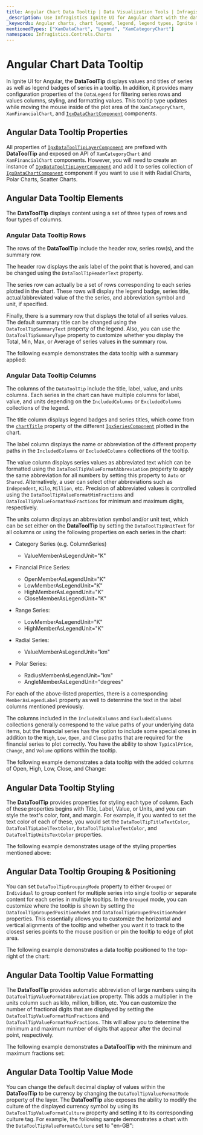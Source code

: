 ```yaml
---
title: Angular Chart Data Tooltip | Data Visualization Tools | Infragistics
_description: Use Infragistics Ignite UI for Angular chart with the data tooltip layer!
_keywords: Angular charts, chart legend, legend, legend types, Ignite UI for Angular, Infragistics
mentionedTypes: ["XamDataChart", "Legend", "XamCategoryChart"]
namespace: Infragistics.Controls.Charts
---
```


# Angular Chart Data Tooltip

In Ignite UI for Angular, the **DataToolTip** displays values and titles of series as well as legend badges of series in a tooltip. In addition, it provides many configuration properties of the `DataLegend` for filtering series rows and values columns, styling, and formatting values. This tooltip type updates while moving the mouse inside of the plot area of the `XamCategoryChart`, `XamFinancialChart`, and [`IgxDataChartComponent`]({environment:dvApiBaseUrl}/products/ignite-ui-angular/api/docs/typescript/latest/classes/igxdatachartcomponent.html) components.

## Angular Data Tooltip Properties

All properties of [`IgxDataToolTipLayerComponent`]({environment:dvApiBaseUrl}/products/ignite-ui-angular/api/docs/typescript/latest/classes/igxdatatooltiplayercomponent.html) are prefixed with **DataToolTip** and exposed on API of `XamCategoryChart` and `XamFinancialChart` components. However, you will need to create an instance of [`IgxDataToolTipLayerComponent`]({environment:dvApiBaseUrl}/products/ignite-ui-angular/api/docs/typescript/latest/classes/igxdatatooltiplayercomponent.html) and add it to series collection of [`IgxDataChartComponent`]({environment:dvApiBaseUrl}/products/ignite-ui-angular/api/docs/typescript/latest/classes/igxdatachartcomponent.html) component if you want to use it with Radial Charts, Polar Charts, Scatter Charts.

## Angular Data Tooltip Elements

The **DataToolTip** displays content using a set of three types of rows and four types of columns. 

### Angular Data Tooltip Rows

The rows of the **DataToolTip** include the header row, series row(s), and the summary row.

The header row displays the axis label of the point that is hovered, and can be changed using the `DataToolTipHeaderText` property.

The series row can actually be a set of rows corresponding to each series plotted in the chart. These rows will display the legend badge, series title, actual/abbreviated value of the the series, and abbreviation symbol and unit, if specified.

Finally, there is a summary row that displays the total of all series values. The default summary title can be changed using the `DataToolTipSummaryText` property of the legend. Also, you can use the `DataToolTipSummaryType` property to customize whether you display the Total, Min, Max, or Average of series values in the summary row.

The following example demonstrates the data tooltip with a summary applied:

<code-view style="height: 450px"
           data-demos-base-url="{environment:dvDemosBaseUrl}"
           iframe-src="{environment:dvDemosBaseUrl}/charts/category-chart-data-tooltip"
           alt="Angular Category Chart Data Tooltip Example"
           github-src="charts/category-chart/data-tooltip">
</code-view>

### Angular Data Tooltip Columns

The columns of the `DataToolTip` include the title, label, value, and units columns. Each series in the chart can have multiple columns for label, value, and units depending on the `IncludedColumns` or `ExcludedColumns` collections of the legend.

The title column displays legend badges and series titles, which come from the [`chartTitle`]({environment:dvApiBaseUrl}/products/ignite-ui-angular/api/docs/typescript/latest/classes/igxseriesviewercomponent.html#charttitle) property of the different [`IgxSeriesComponent`]({environment:dvApiBaseUrl}/products/ignite-ui-angular/api/docs/typescript/latest/classes/igxseriescomponent.html) plotted in the chart.

The label column displays the name or abbreviation of the different property paths in the `IncludedColumns` or `ExcludedColumns` collections of the tooltip.

The value column displays series values as abbreviated text which can be formatted using the `DataToolTipValueFormatAbbreviation` property to apply the same abbreviation for all numbers by setting this property to `Auto` or `Shared`. Alternatively, a user can select other abbreviations such as `Independent`, `Kilo`, `Million`, etc. Precision of abbreviated values is controlled using the `DataToolTipValueFormatMinFractions` and `DataToolTipValueFormatMaxFractions` for minimum and maximum digits, respectively.

The units column displays an abbreviation symbol and/or unit text, which can be set either on the **DataToolTip** by setting the `DataToolTipUnitText` for all columns or using the following properties on each series in the chart:

-   Category Series (e.g. ColumnSeries)

    -   ValueMemberAsLegendUnit="K"

-   Financial Price Series:

    -   OpenMemberAsLegendUnit="K"
    -   LowMemberAsLegendUnit="K"
    -   HighMemberAsLegendUnit="K"
    -   CloseMemberAsLegendUnit="K"

-   Range Series:
    -   LowMemberAsLegendUnit="K"
    -   HighMemberAsLegendUnit="K"
-   Radial Series:

    -   ValueMemberAsLegendUnit="km"    

-   Polar Series:
    -   RadiusMemberAsLegendUnit="km"
    -   AngleMemberAsLegendUnit="degrees"

For each of the above-listed properties, there is a corresponding `MemberAsLegendLabel` property as well to determine the text in the label columns mentioned previously.

The columns included in the `IncludedColumns` and `ExcludedColumns` collections generally correspond to the value paths of your underlying data items, but the financial series has the option to include some special ones in addition to the `High`, `Low`, `Open`, and `Close` paths that are required for the financial series to plot correctly. You have the ability to show `TypicalPrice`, `Change`, and `Volume` options within the tooltip.    

The following example demonstrates a data tooltip with the added columns of Open, High, Low, Close, and Change:

<code-view style="height: 450px"
           data-demos-base-url="{environment:dvDemosBaseUrl}"
           iframe-src="{environment:dvDemosBaseUrl}/charts/financial-chart-data-tooltip"
           alt="Angular Financial Chart Data Tooltip Example"
           github-src="charts/financial-chart/data-tooltip">
</code-view>

## Angular Data Tooltip Styling

The **DataToolTip** provides properties for styling each type of column. Each of these properties begins with Title, Label, Value, or Units, and you can style the text's color, font, and margin. For example, if you wanted to set the text color of each of these, you would set the `DataToolTipTitleTextColor`, `DataToolTipLabelTextColor`, `DataToolTipValueTextColor`, and `DataToolTipUnitsTextColor` properties.

The following example demonstrates usage of the styling properties mentioned above:

<code-view style="height: 450px"
           data-demos-base-url="{environment:dvDemosBaseUrl}"
           iframe-src="{environment:dvDemosBaseUrl}/charts/financial-chart-data-tooltip-styling-props"
           alt="Angular Financial Chart Data Tooltip Styling Example"
           github-src="charts/financial-chart/data-tooltip-styling-props">
</code-view>

## Angular Data Tooltip Grouping & Positioning

You can set `DataToolTipGroupingMode` property to either `Grouped` or `Individual` to group content for multiple series into single tooltip or separate content for each series in multiple tooltips. In the `Grouped` mode, you can customize where the tooltip is shown by setting the `DataToolTipGroupedPositionModeX` and `DataToolTipGroupedPositionModeY` properties. This essentially allows you to customize the horizontal and vertical alignments of the tooltip and whether you want it to track to the closest series points to the mouse position or pin the tooltip to edge of plot area.

The following example demonstrates a data tooltip positioned to the top-right of the chart:

<code-view style="height: 450px"
           data-demos-base-url="{environment:dvDemosBaseUrl}"
           iframe-src="{environment:dvDemosBaseUrl}/charts/category-chart-data-tooltip-positioning"
           alt="Angular Category Chart Data Tooltip Positioning Example"
           github-src="charts/category-chart/data-tooltip-positioning">
</code-view>

## Angular Data Tooltip Value Formatting

The **DataToolTip** provides automatic abbreviation of large numbers using its `DataToolTipValueFormatAbbreviation` property. This adds a multiplier in the units column such as kilo, million, billion, etc. You can customize the number of fractional digits that are displayed by setting the `DataToolTipValueFormatMinFractions` and `DataToolTipValueFormatMaxFractions`. This will allow you to determine the minimum and maximum number of digits that appear after the decimal point, respectively.

The following example demonstrates a **DataToolTip** with the minimum and maximum fractions set:

<code-view style="height: 450px"
           data-demos-base-url="{environment:dvDemosBaseUrl}"
           iframe-src="{environment:dvDemosBaseUrl}/charts/category-chart-data-tooltip-formatting-decimals"
           alt="Angular Category Chart Data Tooltip Formatting Decimals Example"
           github-src="charts/category-chart/data-tooltip-formatting-decimals">
</code-view>

## Angular Data Tooltip Value Mode

You can change the default decimal display of values within the **DataToolTip** to be currency by changing the `DataToolTipValueFormatMode` property of the layer. The **DataToolTip** also exposes the ability to modify the culture of the displayed currency symbol by using its `DataToolTipValueFormatCulture` property and setting it to its corresponding culture tag. For example, the following sample demonstrates a chart with the `DataToolTipValueFormatCulture` set to "en-GB":

<code-view style="height: 450px"
           data-demos-base-url="{environment:dvDemosBaseUrl}"
           iframe-src="{environment:dvDemosBaseUrl}/charts/financial-chart-data-tooltip-formatting-currency"
           alt="Angular Financial Chart Data Tooltip Formatting Currency Example"
           github-src="charts/financial-chart/data-tooltip-formatting-currency">
</code-view>
